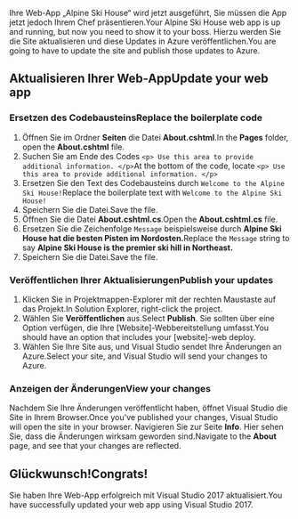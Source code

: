 <span data-ttu-id="daa50-101">Ihre Web-App „Alpine Ski House“ wird jetzt ausgeführt, Sie müssen die App jetzt jedoch Ihrem Chef präsentieren.</span><span class="sxs-lookup"><span data-stu-id="daa50-101">Your Alpine Ski House web app is up and running, but now you need to show it to your boss.</span></span> <span data-ttu-id="daa50-102">Hierzu werden Sie die Site aktualisieren und diese Updates in Azure veröffentlichen.</span><span class="sxs-lookup"><span data-stu-id="daa50-102">You are going to have to update the site and publish those updates to Azure.</span></span>

## <a name="update-your-web-app"></a><span data-ttu-id="daa50-103">Aktualisieren Ihrer Web-App</span><span class="sxs-lookup"><span data-stu-id="daa50-103">Update your web app</span></span>

### <a name="replace-the-boilerplate-code"></a><span data-ttu-id="daa50-104">Ersetzen des Codebausteins</span><span class="sxs-lookup"><span data-stu-id="daa50-104">Replace the boilerplate code</span></span>

1. <span data-ttu-id="daa50-105">Öffnen Sie im Ordner **Seiten** die Datei **About.cshtml**.</span><span class="sxs-lookup"><span data-stu-id="daa50-105">In the **Pages** folder, open the **About.cshtml** file.</span></span>
1. <span data-ttu-id="daa50-106">Suchen Sie am Ende des Codes `<p> Use this area to provide additional information. </p>`</span><span class="sxs-lookup"><span data-stu-id="daa50-106">At the bottom of the code, locate `<p> Use this area to provide additional information. </p>`</span></span>
1. <span data-ttu-id="daa50-107">Ersetzen Sie den Text des Codebausteins durch `Welcome to the Alpine Ski House!`</span><span class="sxs-lookup"><span data-stu-id="daa50-107">Replace the boilerplate text with `Welcome to the Alpine Ski House!`</span></span>
1. <span data-ttu-id="daa50-108">Speichern Sie die Datei.</span><span class="sxs-lookup"><span data-stu-id="daa50-108">Save the file.</span></span>
1. <span data-ttu-id="daa50-109">Öffnen Sie die Datei **About.cshtml.cs**.</span><span class="sxs-lookup"><span data-stu-id="daa50-109">Open the **About.cshtml.cs** file.</span></span>
1. <span data-ttu-id="daa50-110">Ersetzen Sie die Zeichenfolge `Message` beispielsweise durch **Alpine Ski House hat die besten Pisten im Nordosten.**</span><span class="sxs-lookup"><span data-stu-id="daa50-110">Replace the `Message` string to say **Alpine Ski House is the premier ski hill in Northeast.**</span></span>
1. <span data-ttu-id="daa50-111">Speichern Sie die Datei.</span><span class="sxs-lookup"><span data-stu-id="daa50-111">Save the file.</span></span>

### <a name="publish-your-updates"></a><span data-ttu-id="daa50-112">Veröffentlichen Ihrer Aktualisierungen</span><span class="sxs-lookup"><span data-stu-id="daa50-112">Publish your updates</span></span>

1. <span data-ttu-id="daa50-113">Klicken Sie in Projektmappen-Explorer mit der rechten Maustaste auf das Projekt.</span><span class="sxs-lookup"><span data-stu-id="daa50-113">In Solution Explorer, right-click the project.</span></span>
1. <span data-ttu-id="daa50-114">Wählen Sie **Veröffentlichen** aus.</span><span class="sxs-lookup"><span data-stu-id="daa50-114">Select **Publish**.</span></span> <span data-ttu-id="daa50-115">Sie sollten über eine Option verfügen, die Ihre [Website]-Webbereitstellung umfasst.</span><span class="sxs-lookup"><span data-stu-id="daa50-115">You should have an option that includes your [website]-web deploy.</span></span>
1. <span data-ttu-id="daa50-116">Wählen Sie Ihre Site aus, und Visual Studio sendet Ihre Änderungen an Azure.</span><span class="sxs-lookup"><span data-stu-id="daa50-116">Select your site, and Visual Studio will send your changes to Azure.</span></span>

### <a name="view-your-changes"></a><span data-ttu-id="daa50-117">Anzeigen der Änderungen</span><span class="sxs-lookup"><span data-stu-id="daa50-117">View your changes</span></span>

<span data-ttu-id="daa50-118">Nachdem Sie Ihre Änderungen veröffentlicht haben, öffnet Visual Studio die Site in Ihrem Browser.</span><span class="sxs-lookup"><span data-stu-id="daa50-118">Once you've published your changes, Visual Studio will open the site in your browser.</span></span> <span data-ttu-id="daa50-119">Navigieren Sie zur Seite **Info**. Hier sehen Sie, dass die Änderungen wirksam geworden sind.</span><span class="sxs-lookup"><span data-stu-id="daa50-119">Navigate to the **About** page, and see that your changes are reflected.</span></span>

## <a name="congrats"></a><span data-ttu-id="daa50-120">Glückwunsch!</span><span class="sxs-lookup"><span data-stu-id="daa50-120">Congrats!</span></span>

<span data-ttu-id="daa50-121">Sie haben Ihre Web-App erfolgreich mit Visual Studio 2017 aktualisiert.</span><span class="sxs-lookup"><span data-stu-id="daa50-121">You have successfully updated your web app using Visual Studio 2017.</span></span>
